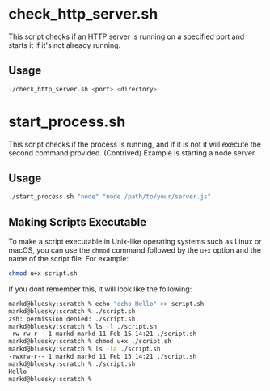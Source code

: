 



# check_http_server.sh

This script checks if an HTTP server is running on a specified port and starts it if it's not already running.

## Usage

```bash
./check_http_server.sh <port> <directory>
```




# start_process.sh

This script checks if the process is running, and if it is not it will execute the second command provided. (Contrived) Example is starting a node server

## Usage

```bash
./start_process.sh "node" "node /path/to/your/server.js" 
```






## Making Scripts Executable

To make a script executable in Unix-like operating systems such as Linux or macOS, you can use the `chmod` command followed by the `u+x` option and the name of the script file. For example:

```bash
chmod u+x script.sh
```

If you dont remember this, it will look like the following:

```bash
markd@bluesky:scratch % echo "echo Hello" >> script.sh
markd@bluesky:scratch % ./script.sh 
zsh: permission denied: ./script.sh
markd@bluesky:scratch % ls -l ./script.sh
-rw-rw-r-- 1 markd markd 11 Feb 15 14:21 ./script.sh
markd@bluesky:scratch % chmod u+x ./script.sh
markd@bluesky:scratch % ls -la ./script.sh 
-rwxrw-r-- 1 markd markd 11 Feb 15 14:21 ./script.sh
markd@bluesky:scratch % ./script.sh 
Hello
markd@bluesky:scratch % 
```
